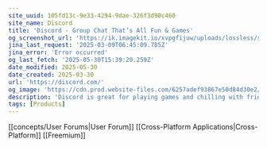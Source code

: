 ```yaml
---
site_uuid: 105fd13c-9e33-4294-9dae-326f3d90c460
site_name: Discord
title: 'Discord - Group Chat That’s All Fun & Games'
og_screenshot_url: 'https://ik.imagekit.io/xvpgfijuw/uploads/lossless/screenshots/20250530_Discord_og_screenshot.jpeg'
jina_last_request: '2025-03-09T06:45:09.785Z'
jina_error: 'Error occurred'
og_last_fetch: '2025-05-30T15:39:20.259Z'
date_modified: 2025-05-30
date_created: 2025-03-30
url: 'https://discord.com/'
og_image: 'https://cdn.prod.website-files.com/6257adef93867e50d84d30e2/665643dd8c7ac752237b5cef_Discord-OG-1200x630.jpg'
description: 'Discord is great for playing games and chilling with friends, or even building a worldwide community. Customize your own space to talk, play, and hang out.'
tags: [Products]
---
```


[[concepts/User Forums|User Forum]]
[[Cross-Platform Applications|Cross-Platform]]
[[Freemium]]